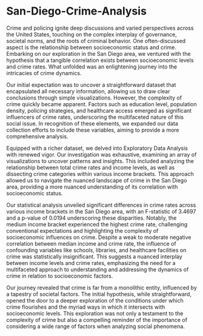 # San-Diego-Crime-Analysis
Crime and policing ignite deep discussions and varied perspectives across the United States, touching on the complex interplay of governance, societal norms, and the roots of criminal behavior. One often-discussed aspect is the relationship between socioeconomic status and crime. Embarking on our exploration in the San Diego area, we ventured with the hypothesis that a tangible correlation exists between socioeconomic levels and crime rates. What unfolded was an enlightening journey into the intricacies of crime dynamics.

Our initial expectation was to uncover a straightforward dataset that encapsulated all necessary information, allowing us to draw clear conclusions through simple visualizations. However, the complexity of crime quickly became apparent. Factors such as education level, population density, policing strategies, and healthcare access emerged as significant influencers of crime rates, underscoring the multifaceted nature of this social issue. In recognition of these elements, we expanded our data collection efforts to include these variables, aiming to provide a more comprehensive analysis.

Equipped with a richer dataset, we delved into Exploratory Data Analysis with renewed vigor. Our investigation was exhaustive, examining an array of visualizations to uncover patterns and insights. This included analyzing the relationship between total crime rates and income levels, as well as dissecting crime categories within various income brackets. This approach allowed us to navigate the nuanced landscape of crime in the San Diego area, providing a more nuanced understanding of its correlation with socioeconomic status. 

Our statistical analysis unveiled significant differences in crime rates across various income brackets in the San Diego area, with an F-statistic of 3.4697 and a p-value of 0.0194 underscoring these disparities. Notably, the medium income bracket experienced the highest crime rate, challenging conventional expectations and highlighting the complexity of socioeconomic influences on crime. Despite a weak to moderate negative correlation between median income and crime rate, the influence of confounding variables like schools, libraries, and healthcare facilities on crime was statistically insignificant. This suggests a nuanced interplay between income levels and crime rates, emphasizing the need for a multifaceted approach to understanding and addressing the dynamics of crime in relation to socioeconomic factors.

Our journey revealed that crime is far from a monolithic entity, influenced by a tapestry of societal factors. The initial hypothesis, while straightforward, opened the door to a deeper exploration of the conditions under which crime flourishes and the myriad ways in which it intersects with socioeconomic levels. This exploration was not only a testament to the complexity of crime but also a compelling reminder of the importance of considering a wide range of factors when analyzing social phenomena.
